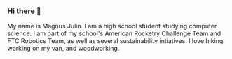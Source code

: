 ### Hi there 👋

My name is Magnus Julin.  I am a high school student studying computer science.  I am part of my school's American Rocketry Challenge Team and FTC Robotics Team, as well as several sustainability intiatives.  I love hiking, working on my van, and woodworking.

<!--
**Yngve135/Yngve135** is a ✨ _special_ ✨ repository because its `README.md` (this file) appears on your GitHub profile.

Here are some ideas to get you started:

- 🔭 I’m currently working on ...
- 🌱 I’m currently learning ...
- 👯 I’m looking to collaborate on ...
- 🤔 I’m looking for help with ...
- 💬 Ask me about ...
- 📫 How to reach me: ...
- 😄 Pronouns: ...
- ⚡ Fun fact: ...
-->
